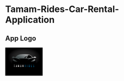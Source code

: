 # Tamam-Rides-Car-Rental-Application
## App Logo
<img src="assets/images/Screenshot 2023-05-31 210931.png" alt="AppLogo" height=90/>
